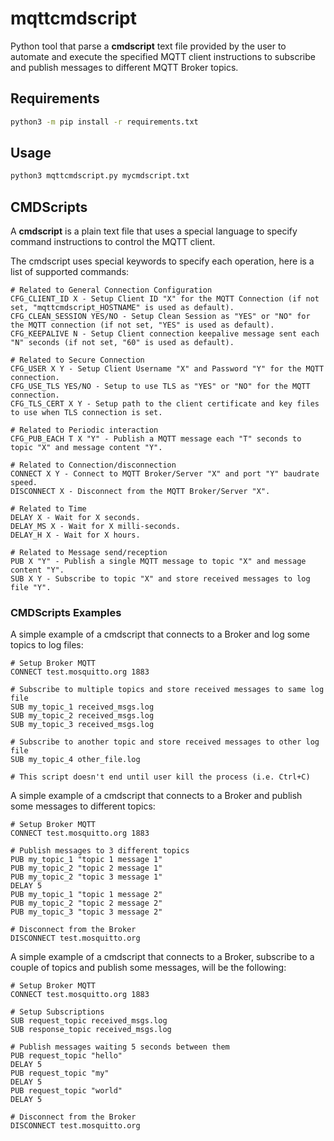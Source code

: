 # mqttcmdscript

Python tool that parse a **cmdscript** text file provided by the user to automate and execute the specified MQTT client instructions to subscribe and publish messages to different MQTT Broker topics.

## Requirements

```bash
python3 -m pip install -r requirements.txt
```

## Usage

```bash
python3 mqttcmdscript.py mycmdscript.txt
```

## CMDScripts

A **cmdscript** is a plain text file that uses a special language to specify command instructions to control the MQTT client.

The cmdscript uses special keywords to specify each operation, here is a list of supported commands:

```text
# Related to General Connection Configuration
CFG_CLIENT_ID X - Setup Client ID "X" for the MQTT Connection (if not set, "mqttcmdscript_HOSTNAME" is used as default).
CFG_CLEAN_SESSION YES/NO - Setup Clean Session as "YES" or "NO" for the MQTT connection (if not set, "YES" is used as default).
CFG_KEEPALIVE N - Setup Client connection keepalive message sent each "N" seconds (if not set, "60" is used as default).

# Related to Secure Connection
CFG_USER X Y - Setup Client Username "X" and Password "Y" for the MQTT connection.
CFG_USE_TLS YES/NO - Setup to use TLS as "YES" or "NO" for the MQTT connection.
CFG_TLS_CERT X Y - Setup path to the client certificate and key files to use when TLS connection is set.

# Related to Periodic interaction
CFG_PUB_EACH T X "Y" - Publish a MQTT message each "T" seconds to topic "X" and message content "Y".

# Related to Connection/disconnection
CONNECT X Y - Connect to MQTT Broker/Server "X" and port "Y" baudrate speed.
DISCONNECT X - Disconnect from the MQTT Broker/Server "X".

# Related to Time
DELAY X - Wait for X seconds.
DELAY_MS X - Wait for X milli-seconds.
DELAY_H X - Wait for X hours.

# Related to Message send/reception
PUB X "Y" - Publish a single MQTT message to topic "X" and message content "Y".
SUB X Y - Subscribe to topic "X" and store received messages to log file "Y".
```

### CMDScripts Examples

A simple example of a cmdscript that connects to a Broker and log some topics to log files:

```text
# Setup Broker MQTT
CONNECT test.mosquitto.org 1883

# Subscribe to multiple topics and store received messages to same log file
SUB my_topic_1 received_msgs.log
SUB my_topic_2 received_msgs.log
SUB my_topic_3 received_msgs.log

# Subscribe to another topic and store received messages to other log file
SUB my_topic_4 other_file.log

# This script doesn't end until user kill the process (i.e. Ctrl+C)
```

A simple example of a cmdscript that connects to a Broker and publish some messages to different topics:

```text
# Setup Broker MQTT
CONNECT test.mosquitto.org 1883

# Publish messages to 3 different topics
PUB my_topic_1 "topic 1 message 1"
PUB my_topic_2 "topic 2 message 1"
PUB my_topic_2 "topic 3 message 1"
DELAY 5
PUB my_topic_1 "topic 1 message 2"
PUB my_topic_2 "topic 2 message 2"
PUB my_topic_3 "topic 3 message 2"

# Disconnect from the Broker
DISCONNECT test.mosquitto.org
```

A simple example of a cmdscript that connects to a Broker, subscribe to a couple of topics and publish some messages, will be the following:

```text
# Setup Broker MQTT
CONNECT test.mosquitto.org 1883

# Setup Subscriptions
SUB request_topic received_msgs.log
SUB response_topic received_msgs.log

# Publish messages waiting 5 seconds between them
PUB request_topic "hello"
DELAY 5
PUB request_topic "my"
DELAY 5
PUB request_topic "world"
DELAY 5

# Disconnect from the Broker
DISCONNECT test.mosquitto.org
```
